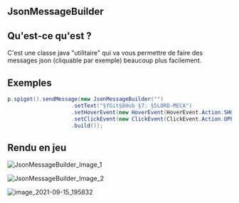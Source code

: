## JsonMessageBuilder

## Qu'est-ce qu'est ?

C'est une classe java "utilitaire" qui va vous permettre de faire des messages json (cliquable par exemple) beaucoup plus facilement.

## Exemples

```java
p.spigot().sendMessage(new JsonMessageBuilder("")
                    .setText("§fGit§8Hub §7: §5LORD-MECA")
                    .setHoverEvent(new HoverEvent(HoverEvent.Action.SHOW_TEXT, new ComponentBuilder("§7§oClique ici .").create()))
                    .setClickEvent(new ClickEvent(ClickEvent.Action.OPEN_URL, "https://github.com/Lord-Meca/"))
                    .build());
```

## Rendu en jeu

![JsonMessageBuilder_Image_1](https://user-images.githubusercontent.com/82266404/133485202-9eac2763-b1ab-4ebf-b2e5-073c68eda70a.png)

![JsonMessageBuilder_Image_2](https://user-images.githubusercontent.com/82266404/133485223-2cdd8b7f-e100-4202-a1b0-5d1fbac1a5a9.png)

![image_2021-09-15_195832](https://user-images.githubusercontent.com/82266404/133485234-bb82d78f-faa3-41b7-9fc6-a728705f7c78.png)


